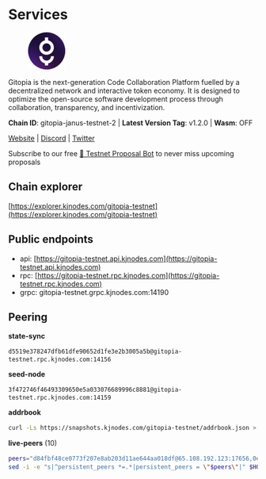# Services

<figure><img src="https://raw.githubusercontent.com/kj89/cosmos-images/main/logos/gitopia.png" alt=""><figcaption></figcaption></figure>

Gitopia is the next-generation Code Collaboration Platform fuelled by  a decentralized network and interactive token economy. It is designed  to optimize the open-source software development process through  collaboration, transparency, and incentivization.

**Chain ID**: gitopia-janus-testnet-2 | **Latest Version Tag**: v1.2.0 | **Wasm**: OFF

[Website](https://gitopia.com/) | [Discord](https://discord.gg/hFTXCGNYDZ) | [Twitter](https://twitter.com/gitopiaDAO)



Subscribe to our free [🤖 Testnet Proposal Bot](https://t.me/kjnodes_testnet_proposal_bot) to never miss upcoming proposals


## Chain explorer
[https://explorer.kjnodes.com/gitopia-testnet](https://explorer.kjnodes.com/gitopia-testnet)

## Public endpoints

* api: [https://gitopia-testnet.api.kjnodes.com](https://gitopia-testnet.api.kjnodes.com)
* rpc: [https://gitopia-testnet.rpc.kjnodes.com](https://gitopia-testnet.rpc.kjnodes.com)
* grpc: gitopia-testnet.grpc.kjnodes.com:14190

## Peering

**state-sync**

```text
d5519e378247dfb61dfe90652d1fe3e2b3005a5b@gitopia-testnet.rpc.kjnodes.com:14156
```

**seed-node**

```text
3f472746f46493309650e5a033076689996c8881@gitopia-testnet.rpc.kjnodes.com:14159
```

**addrbook**
```bash
curl -Ls https://snapshots.kjnodes.com/gitopia-testnet/addrbook.json > $HOME/.gitopia/config/addrbook.json
```

**live-peers** (10)
```bash
peers="d84fbf48ce0773f207e8ab203d11ae644aa018df@65.108.192.123:17656,0e9f303834a5d1f3be0babd5466725b3609ebc82@65.21.141.246:28656,98bdfc67810bf7ac8f5c45b2c677b4bf199eb42e@185.193.67.65:41656,d2975b49708dc92ee3b7da1d72e3eee3119d1d0c@167.86.105.216:656,5b1c25f4dff541f77f1532c457f73ca7ee2e4c18@194.163.170.225:26656,be9868fe956a89edead0720d8c2ff31e6093d4c2@94.130.218.86:10656,0c31077af45cb4f0424e58c91b0a917c36a90fd9@65.108.195.235:16656,bbc6a1e115185d5bffcbbf5520dca1c3d626e599@109.123.255.50:26656,4e0e57bcac8aa2bc3188d5b7845eeee61a61f3f0@194.163.170.165:26656,d5519e378247dfb61dfe90652d1fe3e2b3005a5b@65.109.68.190:14156"
sed -i -e "s|^persistent_peers *=.*|persistent_peers = \"$peers\"|" $HOME/.gitopia/config/config.toml
```
